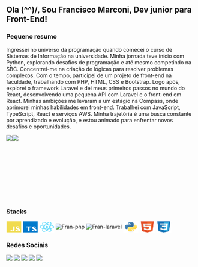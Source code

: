 ## Ola (^^)/, Sou Francisco Marconi, Dev junior para Front-End!
### Pequeno resumo 
Ingressei no universo da programação quando comecei o curso de Sistemas de Informação na universidade. Minha jornada teve início com Python, explorando desafios de programação e até mesmo competindo na SBC. Concentrei-me na criação de lógicas para resolver problemas complexos. Com o tempo, participei de um projeto de front-end na faculdade, trabalhando com PHP, HTML, CSS e Bootstrap. Logo após, explorei o framework Laravel e dei meus primeiros passos no mundo do React, desenvolvendo uma pequena API com Laravel e o front-end em React. Minhas ambições me levaram a um estágio na Compass, onde aprimorei minhas habilidades em front-end. Trabalhei com JavaScript, TypeScript, React e serviços AWS. Minha trajetória é uma busca constante por aprendizado e evolução, e estou animado para enfrentar novos desafios e oportunidades. 

<div style="display: flex">
  <img height="170em" src="https://github-readme-stats.vercel.app/api?username=ProBeta12&show_icons=true&theme=tokyonight" />
  <img height="170em" src="https://github-readme-stats.vercel.app/api/top-langs/?username=ProBeta12&hide_progress=true&show_icons=true&theme=tokyonight" />
</div>

### Stacks
<div style="display: inline_block">
  <img align="center" alt="Fran-Js" height="30" width="40" src="https://raw.githubusercontent.com/devicons/devicon/master/icons/javascript/javascript-plain.svg">
  <img align="center" alt="Fran-Ts" height="30" width="40" src="https://raw.githubusercontent.com/devicons/devicon/master/icons/typescript/typescript-plain.svg">
  <img align="center" alt="Fran-React" height="30" width="40" src="https://raw.githubusercontent.com/devicons/devicon/master/icons/react/react-original.svg">
  <img align="center" alt="Fran-php" height="30" width="40" src="https://cdn.icon-icons.com/icons2/2415/PNG/512/php_plain_logo_icon_146397.png">
  <img align="center" alt="Fran-laravel" height="30" width="40" src="https://cdn.worldvectorlogo.com/logos/laravel-2.svg">
  <img align="center" alt="Fran-Python" height="30" width="40" src="https://raw.githubusercontent.com/devicons/devicon/master/icons/python/python-original.svg">
  <img align="center" alt="Fran-HTML" height="30" width="40" src="https://raw.githubusercontent.com/devicons/devicon/master/icons/html5/html5-original.svg">
  <img align="center" alt="Fran-CSS" height="30" width="40" src="https://raw.githubusercontent.com/devicons/devicon/master/icons/css3/css3-original.svg">
</div>

### Redes Sociais
<div> 
  <a href="https://www.linkedin.com/in/francisco-marconi-257a93252" target="_blank"><img src="https://img.shields.io/badge/-LinkedIn-%230077B5?style=for-the-badge&logo=linkedin&logoColor=white" target="_blank"></a> 
  <a href = "mailto:franciscomarconi19@gmail.com"><img src="https://img.shields.io/badge/-Gmail-EA4335?style=for-the-badge&logo=gmail&logoColor=white" target="_blank"></a>
  <a href="https://instagram.com/fran_marconi_s2" target="_blank"><img src="https://img.shields.io/badge/-Instagram-%23E4405F?style=for-the-badge&logo=instagram&logoColor=white" target="_blank"></a>
  <a href="https://www.facebook.com/franciscomarconi.vieiranunes" target="_blank"><img src="https://img.shields.io/badge/-facebook-3b5998?style=for-the-badge&logo=facebook&logoColor=white" target="_blank"></a> 
 <a href="https://discord.gg/projetobeta" target="_blank"><img src="https://img.shields.io/badge/Discord-7289DA?style=for-the-badge&logo=discord&logoColor=white" target="_blank"></a> 
</div>

